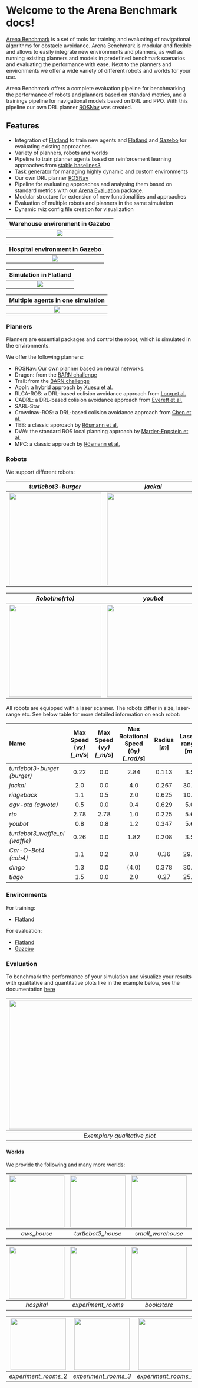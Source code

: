 # Welcome to the Arena Benchmark docs!

[Arena Benchmark](https://github.com/Arena-Rosnav/arena-bench) is a set of tools for training and evaluating of navigational algorithms for obstacle avoidance. Arena Benchmark is modular and flexible and allows to easily integrate new environments and planners, as well as running existing planners and models in predefined benchmark scenarios and evaluating the performance with ease. Next to the planners and environments we offer a wide variety of different robots and worlds for your use.

Arena Benchmark offers a complete evaluation pipeline for benchmarking the performance of robots and planners based on standard metrics, and a trainings pipeline for navigational models based on DRL and PPO. With this pipeline our own DRL planner [ROSNav](packages/rosnav.md) was created.

## Features

- Integration of [Flatland](https://flatland-simulator.readthedocs.io/en/latest/) to train new agents and [Flatland](https://flatland-simulator.readthedocs.io/en/latest/) and [Gazebo](https://classic.gazebosim.org/) for evaluating existing approaches.
- Variety of planners, robots and worlds
- Pipeline to train planner agents based on reinforcement learning approaches from [stable baselines3](https://github.com/DLR-RM/stable-baselines3.git)
- [Task generator](packages/task_generator.md) for managing highly dynamic and custom environments
- Our own DRL planner [ROSNav](packages/rosnav.md)
- Pipeline for evaluating approaches and analysing them based on standard metrics with our [Arena Evaluation](packages/arena_evaluation.md) package.
- Modular structure for extension of new functionalities and approaches
- Evaluation of multiple robots and planners in the same simulation
- Dynamic rviz config file creation for visualization

|        Warehouse environment in Gazebo        |
| :-------------------------------------------: |
| <img src="images/gifs/gazebo_simulation.gif"> |

|       Hospital environment in Gazebo        |
| :-----------------------------------------: |
| <img src="images/gifs/hospital_gazebo.gif"> |

|             Simulation in Flatland              |
| :---------------------------------------------: |
| <img src="images/gifs/flatland_simulation.gif"> |

|      Multiple agents in one simulation       |
| :------------------------------------------: |
| <img src="images/gifs/marl_custom_rviz.gif"> |

### Planners

Planners are essential packages and control the robot, which is simulated in the environments.

We offer the following planners:

- ROSNav: Our own planner based on neural networks.
- Dragon: from the [BARN challenge](https://www.cs.utexas.edu/~xiao/BARN_Challenge/BARN_Challenge.html)
- Trail: from the [BARN challenge](https://www.cs.utexas.edu/~xiao/BARN_Challenge/BARN_Challenge.html)
- Applr: a hybrid approach by [Xuesu et al.](https://arxiv.org/abs/2105.07620)
- RLCA-ROS: a DRL-based colision avoidance approach from [Long et al.](https://github.com/Acmece/rl-collision-avoidance)
- CADRL: a DRL-based colision avoidance approach from [Everett et al.](https://github.com/mit-acl/cadrl_ros)
- SARL-Star
- Crowdnav-ROS: a DRL-based colision avoidance approach from [Chen et al.](https://github.com/vita-epfl/CrowdNav)
- TEB: a classic approach by [Rösmann et al.](https://github.com/rst-tu-dortmund/teb_local_planner)
- DWA: the standard ROS local planning approach by [Marder-Eppstein et al.](http://wiki.ros.org/dwa_local_planner)
- MPC: a classic approach by [Rösmann et al.](https://github.com/rst-tu-dortmund/teb_local_planner)

### Robots

We support different robots:

|                     _turtlebot3-burger_                     |                     _jackal_                     |                     _ridgeback_                      |                     _agv-ota_                     |                     _tiago_                     |
| :---------------------------------------------------------: | :----------------------------------------------: | :--------------------------------------------------: | :-----------------------------------------------: | :---------------------------------------------: |
| <img width="250" src="images/robots/turtlebot3-burger.jpg"> | <img width="250" src="images/robots/jackal.jpg"> | <img width="250"  src="images/robots/ridgeback.jpg"> | <img width="250" src="images/robots/agv-ota.png"> | <img width="250" src="images/robots/tiago.jpg"> |

|                _Robotino(rto)_                |                     _youbot_                     |                     _turtlebot3_waffle_pi_                      |              _Car-O-Bot4 (cob4)_               |                     _dingo_                     |
| :-------------------------------------------: | :----------------------------------------------: | :-------------------------------------------------------------: | :--------------------------------------------: | :---------------------------------------------: |
| <img width="250" src="images/robots/rto.jpg"> | <img width="250" src="images/robots/youbot.jpg"> | <img width="250"  src="images/robots/turtlebot3_waffle_pi.jpg"> | <img width="250" src="images/robots/cob4.jpg"> | <img width="250" src="images/robots/dingo.jpg"> |

All robots are equipped with a laser scanner. The robots differ in size, laser-range etc. See below table for more detailed information on each robot:

| Name                            | Max Speed (v*x) [\_m/s*] | Max Speed (v*y) [\_m/s*] | Max Rotational Speed (θ*y) [\_rad/s*] | Radius [_m_] | Laser-range [_m_] |
| :------------------------------ | :----------------------: | :----------------------: | :-----------------------------------: | :----------: | :---------------: |
| _turtlebot3-burger (burger)_    |           0.22           |           0.0            |                 2.84                  |    0.113     |        3.5        |
| _jackal_                        |           2.0            |           0.0            |                  4.0                  |    0.267     |       30.0        |
| _ridgeback_                     |           1.1            |           0.5            |                  2.0                  |    0.625     |       10.0        |
| _agv-ota (agvota)_              |           0.5            |           0.0            |                  0.4                  |    0.629     |        5.0        |
| _rto_                           |           2.78           |           2.78           |                  1.0                  |    0.225     |        5.6        |
| _youbot_                        |           0.8            |           0.8            |                  1.2                  |    0.347     |        5.6        |
| _turtlebot3_waffle_pi (waffle)_ |           0.26           |           0.0            |                 1.82                  |    0.208     |        3.5        |
| _Car-O-Bot4 (cob4)_             |           1.1            |           0.2            |                  0.8                  |     0.36     |       29.5        |
| _dingo_                         |           1.3            |           0.0            |                 (4.0)                 |    0.378     |       30.0        |
| _tiago_                         |           1.5            |           0.0            |                  2.0                  |     0.27     |       25.0        |

### Environments

For training:

- [Flatland](https://flatland-simulator.readthedocs.io/en/latest/index.html)

For evaluation:

- [Flatland](https://flatland-simulator.readthedocs.io/en/latest/index.html)
- [Gazebo](https://classic.gazebosim.org/)

### Evaluation

To benchmark the performance of your simulation and visualize your results with qualitative and quantitative plots like in the example below, see the documentation [here](packages/arena_evaluation.md)

| <img width="600" height=350 src="images/qualitative_plot.png"> | <img width="650" height=350 src="images/quantitativ_plots.png"> |
| :------------------------------------------------------------: | :-------------------------------------------------------------: |
|                  _Exemplary qualitative plot_                  |                  _Exemplary quantitative plot_                  |

#### Worlds

We provide the following and many more worlds:

| <img width="150" height="140" src="images/worlds/aws_house.png"> | <img width="150" height="140" src="images/worlds/turtlebot3_house.png"> | <img width="150" height="140" src="images/worlds/small_warehouse.png"> | <img width="150" height="140" src="images/worlds/factory.png"> |
| :--------------------------------------------------------------: | :---------------------------------------------------------------------: | :--------------------------------------------------------------------: | :------------------------------------------------------------: |
|                           _aws_house_                            |                           _turtlebot3_house_                            |                           _small_warehouse_                            |                           _factory_                            |

| <img width="150" height="140" src="images/worlds/hospital.jpg"> | <img width="150" height="140" src="images/worlds/exp1.jpg"> | <img width="150" height="140" src="images/worlds/bookstore.jpeg"> | <img width="150" height="140" src="images/worlds/tb_world.jpg"> |
| :-------------------------------------------------------------: | :---------------------------------------------------------: | :---------------------------------------------------------------: | :-------------------------------------------------------------: |
|                           _hospital_                            |                     _experiment_rooms_                      |                            _bookstore_                            |                       _turtlebot3_world_                        |

| <img width="150" height="140" src="images/worlds/exp2.jpg"> | <img width="150" height="140" src="images/worlds/exp3.jpg"> | <img width="150" height="140" src="images/worlds/exp4.jpg"> |
| :---------------------------------------------------------: | :---------------------------------------------------------: | :---------------------------------------------------------: |
|                    _experiment_rooms_2_                     |                    _experiment_rooms_3_                     |                    _experiment_rooms_4_                     |
